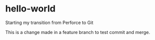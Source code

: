 # hello-world
Starting my transition from Perforce to Git

This is a change made in a feature branch to test commit and merge.
